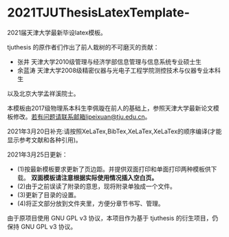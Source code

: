 # 2021TJUThesisLatexTemplate-
2021届天津大学最新毕设latex模板。

tjuthesis 的原作者们作出了前人栽树的不可磨灭的贡献：

* 张井 天津大学2010级管理与经济学部信息管理与信息系统专业硕士生
* 余蓝涛 天津大学2008级精密仪器与光电子工程学院测控技术与仪器专业本科生

以及北京大学孟祥溪院士。

本模板由2017级物理系本科生李佩璇在前人的基础上，参照天津大学最新论文模板修改。若有问题请联系邮箱lipeixuan@tju.edu.cn。

2021年3月20日补充:请按照XeLaTex,BibTex,XeLaTex,XeLaTex的顺序编译(才能显示参考文献和各种引用)。

2021年3月25日更新：
* (1)按最新模板要求更新了页边距。并提供双面打印和单面打印两种模板供下载。
**双面模板请注意根据实际使用情况插入空白页。**
* (2)由于之前误读了附录的意思，现将附录单独成一个文件。
* (3)更新了目录的设置。
* (4)将正文部分放到文件夹里，方便分章节书写、管理。

由于原项目使用 GNU GPL v3 协议，本项目作为基于 tjuthesis 的衍生项目，仍保持 GNU GPL v3 协议。
